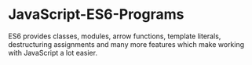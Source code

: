 # JavaScript-ES6-Programs
ES6 provides classes, modules, arrow functions, template literals, destructuring assignments and many more features which make working with JavaScript a lot easier.

